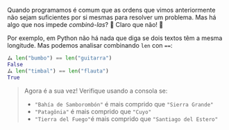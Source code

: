 Quando programamos é comum que as ordens que vimos anteriormente não sejam suficientes por si mesmas para resolver um problema. Mas há algo que nos impede _combiná-las_? :thinking: Claro que não! :handshake:

Por exemplo, em Python não há nada que diga se dois textos têm a mesma longitude. Mas podemos analisar combinando `len` con `==`:

```python
ム len("bumbo") == len("guitarra")
False
ム len("timbal") == len("flauta")
True
```

> Agora é a sua vez! Verifique usando a consola se:
>
> * `"Bahía de Samborombón"` é mais comprido que `"Sierra Grande"`
> * `"Patagônia"` é mais comprido que `"Cuyo"`
> * `"Tierra del Fuego"`é mais comprido que `"Santiago del Estero"`

